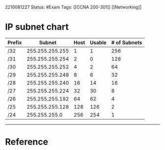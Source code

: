 2210081227
	Status: #Exam
		Tags: [[CCNA 200-301]] [[Networking]]

# IP subnet chart

|Prefix| Subnet| Host |Usable| # of Subnets|
|------|----------|-----|-------|-----------|
|/32 |255.255.255.255 |1 |1|256|
|/31 |255.255.255.254 |2 |0|128|
|/30 |255.255.255.252 |4 |2|64|
|/29 |255.255.255.248 |8 |6|32|
|/28 |255.255.255.240 |16 |14|16|
|/27 |255.255.255.224 |32 |30|8|
|/26 |255.255.255.192 |64 |62|4|
|/25 |255.255.255.128 |128 |126|2|
|/24 |255.255.255.0 |256 |254|1|




---
# Reference